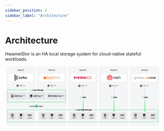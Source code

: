 ```yaml
---
sidebar_position: 2
sidebar_label: "Architecture"
---
```


# Architecture

HwameiStor is an HA local storage system for cloud-native stateful workloads.

![System architecture](img/architecture.png)
